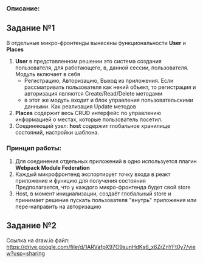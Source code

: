 ### Описание:

## Задание №1
В отдельные микро-фронтенды вынесены функциональности **User** и **Places**

1. **User** в представленном решении это система создания пользователя, для работающего,
   в, данной сессии, пользователя. Модуль включает в себя
    - Регистрацию, Авторизацию, Выход из приложения. Если рассматривать пользователя как некий объект, то регистрация и авторизация являются
      Create/Read/Delete методами
    - в этот же модуль входит и блок управления пользовательскими данными. Как реализация Update методов
2. **Places** содержит весь CRUD интерфейс по управлению информацией о местах, которые пользователь посетил.
3. Соединяющий узел: **host** содержит глобальное хранилище состояний, настройки шаблона.

### Принцип работы:
1. Для соединения отдельных приложений в одно используется плагин **Webpack Module Federation** <br />
2. Каждый микрофронтенд экспортирует точку входа в реакт приложение и функцию для получения состояния <br />
Предполагается, что у каждого микро-фронтенда будет свой store
3. Host, в момент инициализации, создаёт глобальный store и принимает решение пускать пользователя "внутрь" приложения или пере-направить на авторизацию

## Задание №2
Ссылка на draw.io файл:
https://drive.google.com/file/d/1ARVafpX97O9sunHdKs6_x6ZrZnYFt0y7/view?usp=sharing